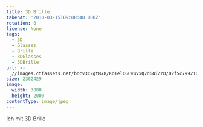 ```yaml
---
title: 3D Brille
takenAt: '2010-03-15T09:08:48.000Z'
rotation: 0
license: None
tags:
  - 3D
  - Glasses
  - Brille
  - 3DGlasses
  - 3DBrille
url: >-
  //images.ctfassets.net/bncv3c2gt878/KoTelCGCvuVxQ7d64iZrD/02f5c799210c98cfd65a4d33b0b2f1a2/3d-brille_4434993264_o
size: 2302429
image:
  width: 3008
  height: 2000
contentType: image/jpeg
---
```


Ich mit 3D Brille